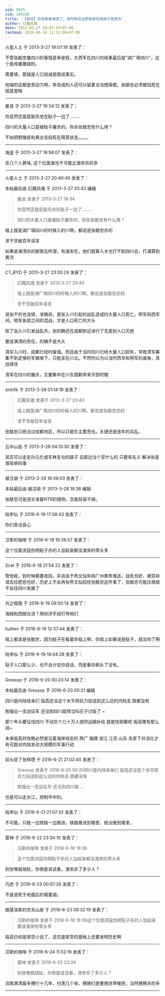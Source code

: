 ```yaml
---
aid: 9025
zid: 109108
title: '【我说】别老瞅着满清了，啥时候设法把张献忠搞掉才是真的'
author: 幻魔风魂
date: 2013-03-27 19:07:19+07:00
lastmod: 2016-06-24 11:52:00+07:00
---
```


火星人士 于 2013-3-27 19:07:19 发表了：

不管张献忠屠四川的事情是争是假，大西军在四川的结果最后是“湖广填四川”，这个是毋庸置疑的。

需要填，那就是人口锐减是既成事实。

他喵的这都是劳动力啊，李自成的人还可以留着当当搅屎棍，张献忠必须被掐死在摇篮里啊

---------

姜良 于 2013-3-27 19:34:12 发表了：

你显然还是屁股先坐在鞑子一边了.........

四川的大量人口是被鞑子屠杀的，你杀张献忠有什么用？

不如把野猪皮和黄台吉掐死在萌芽状态。。。。。

---------

海盗 于 2013-3-27 19:58:07 发表了：

杀几个人算啥, 这个位面谁也不可能比澳宋杀的多

---------

火星人士 于 2013-3-27 20:40:40 发表了：

本帖最后由 幻魔风魂 于 2013-3-27 20:42 编辑 


> 
> 姜良 发表于 2013-3-27 19:34
> 
> 你显然还是屁股先坐在鞑子一边了.........
> 
> 四川的大量人口是被鞑子屠杀的，你杀张献忠有什么用？



祖上就是湖广填四川的时候入的川啊，都说是张献忠杀的

求干货破百年谣言

如果是满清杀的那倒无所谓，有澳宋在，他们就算入关也打不到四川去，打满算到黄河

---------

CT_BYD 于 2013-3-27 23:55:29 发表了：

> 幻魔风魂 发表于 2013-3-27 20:40
> 
> 祖上就是湖广填四川的时候入的川啊，都说是张献忠杀的
> 
> 求干货破百年谣言



说张干的也没错，准确说，是张入川引起的战乱造成的大量人口死亡。明军和西军间，明军各部之间的混战，才是人口死亡的大头

除了张入川引发战乱外，张的确还在成都附近进行了无差别人口灭绝

要说满清的责任，的确不是大头

清军入川时，成都已经时废城。而且由于当时四川已经大量人口损失，导致清军筹集不到足够的军粮南下，只能呆在川北。不然你以为以当时西军和明军的废柴，真挡得住

清军在四川的屠杀，主要集中在川东围剿李来亨部时期

---------

sirbillk 于 2013-3-28 01:14:19 发表了：

> 幻魔风魂 发表于 2013-3-27 20:40
> 
> 祖上就是湖广填四川的时候入的川啊，都说是张献忠杀的
> 
> 求干货破百年谣言



张献忠只统治过成都地区，所以只是负主要责任。关键还是连年的兵乱。

---------

云中山岳 于 2013-3-28 04:15:30 发表了：

其实可以走走孙元化或东林复社的路子 去那边当个官什么的 只要有名义 解决张是很简单的事

---------

被注销 于 2013-3-28 19:36:03 发表了：

本帖最后由 被注销 于 2013-3-28 19:38 编辑 

张献忠可是道长准备NTR的猎物，怎能轻易干掉。

---------

陆李仙 于 2016-6-18 17:58:43 发表了：

你们真没良心

---------

汉斯的咖啡 于 2016-6-18 18:36:57 发表了：

这个位面流寇伪明鞑子杀的人加起来都没澳宋的零头多

---------

Scat 于 2016-6-18 21:54:22 发表了：

管他呢，到时候都要收拾。并且由于熊文灿失陷广州罪责难逃，战死也好，被崇祯请去捡肥皂也好，历史上不会再有熊文灿招抚张献忠这件事了，张献忠可能压根就不会往四川发展了

---------

月之暗面 于 2016-6-19 09:50:14 发表了：

海贼和西贼合流？用经济手段打垮他们

---------

huihen 于 2016-6-19 12:37:44 发表了：

祖上都说是张献忠，因为鞑子在看着你祖上啊，你祖上如果说是鞑子，就没你了啊

---------

陆李仙 于 2016-6-19 16:04:28 发表了：

鞑子人口那么少，也不会计较你说话，而是看你剃头了没有。

---------

Gressxp 于 2016-6-20 00:20:14 发表了：

本帖最后由 Gressxp 于 2016-6-20 00:21 编辑 

四川是内陆哇亲们 临高还没这个水平把兵力投送到这么远的内陆去 路都没有 

勉强出一支远征军 还没到四川就得当叫花子讨饭了 ~

那个年头要征伐四川 不动员个几十万人提供运输补给 就是找倒霉呢 临高哪有那么阔~ 

未来临高的攻略必然是沿着海岸线走的 两广 福建 浙江 江苏 山东 先拿下并消化才有可能对内陆发动大规模的军事行动

---------

前头捉了张辉瓒 于 2016-6-21 21:02:40 发表了：

> Gressxp 发表于 2016-6-20 00:20四川是内陆哇亲们 临高还没这个水平把兵力投送到这么远的内陆去 路都没有 
> 
> 勉强出一支远征军 还没到四川就 ...



也是可以走长江，控制华中的。

---------

陆李仙 于 2016-6-21 21:07:32 发表了：

不可能，只能一边修路一边推进，铁路推进到哪里，统治推到哪里。

---------

雷神 于 2016-6-22 23:34:10 发表了：

> 汉斯的咖啡 发表于 2016-6-18 18:36
> 
> 这个位面流寇伪明鞑子杀的人加起来都没澳宋的零头多



别张嘴就胡扯，你倒是说说看，澳宋杀了多少人？

---------

巧虎 于 2016-6-23 00:07:28 发表了：

不是说死于地震后的堰塞湖。

---------

朗基洛斯的农夫山泉 于 2016-6-23 08:32:19 发表了：

> 汉斯的咖啡 发表于 2016-6-18 18:36这个位面流寇伪明鞑子杀的人加起来都没澳宋的零头多



临高已经是架空小说了，这位是架空的基础上还要发明历史啊

---------

汉斯的咖啡 于 2016-6-24 11:52:19 发表了：

> 雷神 发表于 2016-6-22 23:34
> 
> 别张嘴就胡扯，你倒是说说看，澳宋杀了多少人？



流贼满清最多横行十几年，扫荡几个省，狒狒们是要搞世界殖民，当然狒狒杀的多

---------

